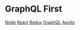 # GraphQL First
<a href="http://expressjs.com/" class="button">Node</a>
<a href="https://reactjs.org/" class="button">React</a>
<a href="https://redux.js.org/" class="button">Redux</a>
<a href="https://graphql.org/" class="button">GraphQL</a>
<a href="https://www.apollographql.com/docs/" class="button">Apollo</a>
